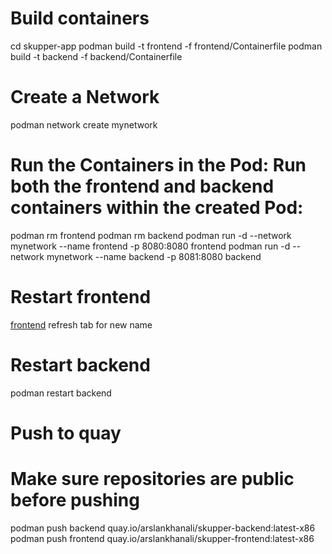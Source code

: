 # Build containers
cd skupper-app
podman build -t frontend -f frontend/Containerfile
podman build -t backend -f backend/Containerfile

# Create a Network
podman network create mynetwork

# Run the Containers in the Pod: Run both the frontend and backend containers within the created Pod:
podman rm frontend
podman rm backend
podman run -d --network mynetwork --name frontend -p 8080:8080 frontend
podman run -d --network mynetwork --name backend -p 8081:8080 backend

# Restart frontend
[frontend](http://localhost:8080/)
refresh tab for new name

# Restart backend
podman restart backend

# Push to quay 
# Make sure repositories are public before pushing
podman push backend quay.io/arslankhanali/skupper-backend:latest-x86
podman push frontend quay.io/arslankhanali/skupper-frontend:latest-x86